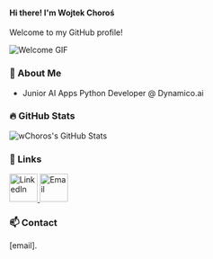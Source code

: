 #### Hi there! I'm Wojtek Choroś

Welcome to my GitHub profile!

![Welcome GIF](https://media1.tenor.com/m/-JMlvM0F--YAAAAd/racoon-blanket.gif)

### 🚀 About Me

- Junior AI Apps Python Developer @ Dynamico.ai


### :fire: GitHub Stats

![wChoros's GitHub Stats](https://github-readme-stats.vercel.app/api?username=wChoros&show_icons=true&theme=radical)

### 🔗 Links

<a href="https://www.linkedin.com/in/wojciech-choro%C5%9B-234861307/">
  <img src="https://upload.wikimedia.org/wikipedia/commons/c/ca/LinkedIn_logo_initials.png" width="50" alt="LinkedIn">
</a>

<a href="mailto:wojciech.choros@dynamico.ai">
  <img src="https://www.freepnglogos.com/uploads/email-png/email-icon-philippe-the-original-31.png" width="50" alt="Email">
</a>


### 📫 Contact

[email].

